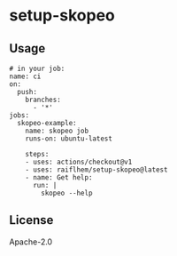 # setup-skopeo


## Usage

```
# in your job:
name: ci
on:
  push:
    branches:
      - '*'
jobs:
  skopeo-example:
    name: skopeo job
    runs-on: ubuntu-latest

    steps:
    - uses: actions/checkout@v1
    - uses: raiflhem/setup-skopeo@latest
    - name: Get help:
      run: |
        skopeo --help

```

## License

Apache-2.0

